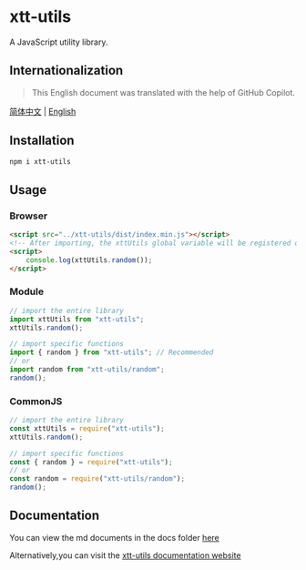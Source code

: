 # xtt-utils

A JavaScript utility library.

## Internationalization

> This English document was translated with the help of GitHub Copilot.

[简体中文](./README_CN.md) |
[English](./README.md)

## Installation

```bash
npm i xtt-utils
```

## Usage

### Browser

```html
<script src="../xtt-utils/dist/index.min.js"></script>
<!-- After importing, the xttUtils global variable will be registered on the window -->
<script>
	console.log(xttUtils.random());
</script>
```

### Module

```javascript
// import the entire library
import xttUtils from "xtt-utils";
xttUtils.random();

// import specific functions
import { random } from "xtt-utils"; // Recommended
// or
import random from "xtt-utils/random";
random();
```

### CommonJS

```javascript
// import the entire library
const xttUtils = require("xtt-utils");
xttUtils.random();

// import specific functions
const { random } = require("xtt-utils");
// or
const random = require("xtt-utils/random");
random();
```

## Documentation

You can view the md documents in the docs folder [here](./docs/api/en/api.md)

Alternatively,you can visit the [xtt-utils documentation website](https://xiaotong-tong.github.io/xtt-utils/)
